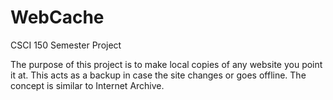 # WebCache
CSCI 150 Semester Project 

The purpose of this project is to make local copies of any website you point it at. This acts as a backup in case the site changes or goes offline. The concept is similar to Internet Archive.
